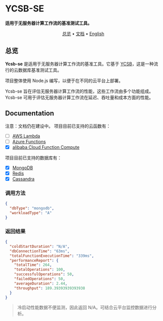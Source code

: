 <h1>YCSB-SE</h1>

**适用于无服务器计算工作流的基准测试工具。**

<p align="center">
  <a href="#overview">总览</a> • <a href="#documentation">文档</a>
  • <a href="./README.md" target="_blank">English</a>
<br>
</p>

<div id="overview"></div>

## 总览

**Ycsb-se** 是适用于无服务器计算工作流的基准工具。它基于 [YCSB](https://github.com/brianfrankcooper/YCSB)，这是一种流行的云数据库基准测试工具。

项目整体使用 Node.js 编写，以便于在不同的云平台上部署。

Ycsb-se 旨在评估无服务器计算工作流的性能，这些工作流由多个功能组成。Ycsb-se 可用于评估无服务器计算工作流在延迟、吞吐量和成本方面的性能。

<div id="documentation"></div>

## Documentation

注意：文档仍在建设中。
项目目前已支持的云函数有：

- [ ] [AWS Lambda](https://aws.amazon.com/lambda/)
- [ ] [Azure Functions](https://azure.microsoft.com/en-us/services/functions/)
- [x] [alibaba Cloud Function Compute](https://www.alibabacloud.com/product/function-compute)

项目目前已支持的数据库有：

- [x] [MongoDB](https://www.mongodb.com/)
- [x] [Redis](https://redis.io/)
- [x] [Cassandra](https://cassandra.apache.org/)

### 调用方法

```json
{
  "dbType": "mongodb",
  "workloadType": "A"
}
```

### 返回结果

```json
{
  "coldStartDuration": "N/A",
  "dbConnectionTime": "63ms",
  "totalFunctionExecutionTime": "339ms",
  "performanceReport": {
    "totalTime": 264,
    "totalOperations": 100,
    "successfulOperations": 50,
    "failedOperations": 50,
    "averageDuration": 2.44,
    "throughput": 189.39393939393938
  }
}
```

> 冷启动性能数据不便监测，因此返回 N/A。可结合云平台监控数据进行分析。

<!-- 准备配置：同地域的数据库，配置云函数，设置环境变量。依赖拉取 -->
